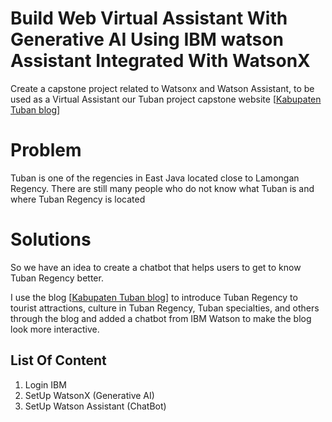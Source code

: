 # Build Web Virtual Assistant With Generative AI Using IBM watson Assistant Integrated With WatsonX
Create a capstone project related to Watsonx and Watson Assistant, to be used as a Virtual Assistant our Tuban project capstone website [[Kabupaten Tuban blog](https://capstoneprojectkami.blogspot.com/)]

# Problem
Tuban is one of the regencies in East Java located close to Lamongan Regency. There are still many people who do not know what Tuban is and where Tuban Regency is located

# Solutions
So we have an idea to create a chatbot that helps users to get to know Tuban Regency better.

I use the blog [[Kabupaten Tuban blog](https://capstoneprojectkami.blogspot.com/)] to introduce Tuban Regency to tourist attractions, culture in Tuban Regency, Tuban specialties, and others through the blog and added a chatbot from IBM Watson to make the blog look more interactive.

## List Of Content
1. Login IBM
2. SetUp WatsonX (Generative AI)
3. SetUp Watson Assistant (ChatBot)
